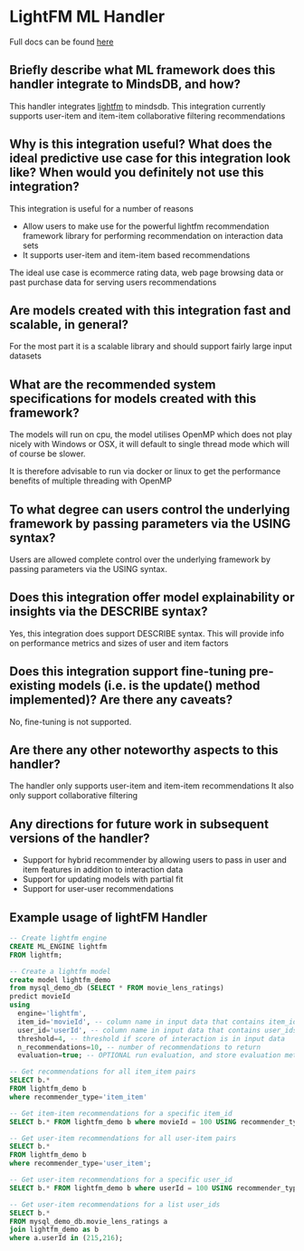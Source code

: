# LightFM ML Handler

Full docs can be found [here](https://docs.google.com/document/d/1kUlHZDdmbJqn0pUJRBJsaeulOzPXXJv7ALVUNmbZRJw/edit?usp=sharing)

## Briefly describe what ML framework does this handler integrate to MindsDB, and how?
This handler integrates [lightfm](https://github.com/lyst/lightfm) to mindsdb. This integration currently supports user-item and item-item collaborative filtering recommendations

## Why is this integration useful? What does the ideal predictive use case for this integration look like? When would you definitely not use this integration?

This integration is useful for a number of reasons
- Allow users to make use for the powerful lightfm recommendation framework library for performing recommendation on interaction data sets
- It supports user-item and item-item based recommendations

The ideal use case is ecommerce rating data, web page browsing data or past purchase data for serving users recommendations

## Are models created with this integration fast and scalable, in general?
For the most part it is a scalable library and should support fairly large input datasets

## What are the recommended system specifications for models created with this framework?
The models will run on cpu, the model utilises OpenMP which does not play nicely with Windows or OSX, it will default to single thread mode which will of course be slower.

It is therefore advisable to run via docker or linux to get the performance benefits of multiple threading with OpenMP

## To what degree can users control the underlying framework by passing parameters via the USING syntax?
Users are allowed complete control over the underlying framework by passing parameters via the USING syntax.

## Does this integration offer model explainability or insights via the DESCRIBE syntax?
Yes, this integration does support DESCRIBE syntax. This will provide info on performance metrics and sizes of user and item factors

## Does this integration support fine-tuning pre-existing models (i.e. is the update() method implemented)? Are there any caveats?
No, fine-tuning is not supported.

## Are there any other noteworthy aspects to this handler?
The handler only supports user-item and item-item recommendations
It also only support collaborative filtering


## Any directions for future work in subsequent versions of the handler?
- Support for hybrid recommender by allowing users to pass in user and item features in addition to interaction data
- Support for updating models with partial fit
- Support for user-user recommendations


## Example usage of lightFM Handler
```sql
-- Create lightfm engine
CREATE ML_ENGINE lightfm
FROM lightfm;

-- Create a lightfm model
create model lightfm_demo
from mysql_demo_db (SELECT * FROM movie_lens_ratings)
predict movieId
using
  engine='lightfm',
  item_id='movieId', -- column name in input data that contains item_ids
  user_id='userId', -- column name in input data that contains user_ids
  threshold=4, -- threshold if score of interaction is in input data
  n_recommendations=10, -- number of recommendations to return
  evaluation=true; -- OPTIONAL run evaluation, and store evaluation metrics. Defaults to false if not provided

-- Get recommendations for all item_item pairs
SELECT b.*
FROM lightfm_demo b
where recommender_type='item_item'

-- Get item-item recommendations for a specific item_id
SELECT b.* FROM lightfm_demo b where movieId = 100 USING recommender_type='item_item';

-- Get user-item recommendations for all user-item pairs
SELECT b.*
FROM lightfm_demo b
where recommender_type='user_item';

-- Get user-item recommendations for a specific user_id
SELECT b.* FROM lightfm_demo b where userId = 100 USING recommender_type='user_item';

-- Get user-item recommendations for a list user_ids
SELECT b.*
FROM mysql_demo_db.movie_lens_ratings a
join lightfm_demo as b
where a.userId in (215,216);

```
